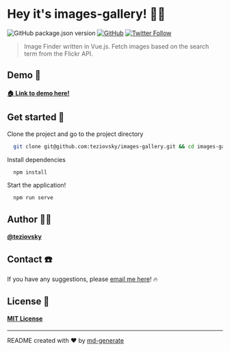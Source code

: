 # Hey it's images-gallery! 🖖🏼

![GitHub package.json version](https://img.shields.io/github/package-json/v/teziovsky/images-gallery) [![GitHub](https://img.shields.io/github/license/teziovsky/images-gallery)](https://choosealicense.com/licenses/mit/) [![Twitter Follow](https://img.shields.io/twitter/follow/teziovsky?style=social)](https://www.twitter.com/teziovsky)

> Image Finder written in Vue.js. Fetch images based on the search term from the Flickr API.

## Demo 👀
#### [🏠 Link to demo here!](https://teziovsky.github.io/images-gallery/)

## Get started 🏁

Clone the project and go to the project directory

```bash
  git clone git@github.com:teziovsky/images-gallery.git && cd images-gallery
```

Install dependencies

```bash
  npm install
```

Start the application!

```bash
  npm run serve
```

## Author 🙎🏼‍

#### [@teziovsky](https://www.github.com/teziovsky)

## Contact ☎️

If you have any suggestions, please [email me here](mailto:teziovsky@gmail.com)! 🔥

## License 🧾

#### [MIT License](https://choosealicense.com/licenses/mit/)

---

README created with ❤️ by [md-generate](https://www.npmjs.com/package/md-generate)
